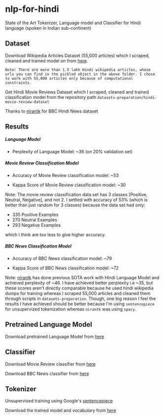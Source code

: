 # nlp-for-hindi
State of the Art Tokenizer, Language model and Classifier for Hindi language (spoken in Indian sub-continent)


## Dataset
Download Wikipedia Articles Dataset (55,000 articles) which I scraped, cleaned and trained model on from [here](https://www.dropbox.com/sh/lz7t6fmkwq8ezke/AABuneKSfZoyCVF0DWTqMW4ja?dl=0).

`Note: There are more than 1.5 lakh Hindi wikipedia articles, whose urls you can find in the pickled object in the above folder. I chose to work with 55,000 articles only because of computational constraints.`

Get Hindi Movie Reviews Dataset which I scraped, cleaned and trained classification model from the repository path `datasets-preparation/hindi-movie-review-dataset`

Thanks to [nirantk](https://github.com/NirantK/hindi2vec/releases/tag/bbc-hindi-v0.1) for BBC Hindi News dataset 


## Results

##### Language Model

* Perplexity of Language Model: ~36 (on 20% validation set)

##### Movie Review Classification Model

* Accuracy of Movie Review classification model: ~53

* Kappa Score of Movie Review classification model: ~30

 
Note: The movie review classification data set has 3 classes
[Positive, Neutral, Negative], and not 2. I settled with
accuracy of 53% (which is better than just random for 3 classes)
because the data set had only:

* 335 Positive Examples
* 270 Neutral Examples
* 293 Negative Examples

which I think are too less to give higher accuracy.
 
##### BBC News Classification Model

* Accuracy of BBC News classification model: ~79

* Kappa Score of BBC News classification model: ~72

Note: [nirantk](https://github.com/NirantK/hindi2vec) has done previous SOTA work with Hindi Language Model and achieved perplexity of ~46. I have achieved better perplexity i.e ~35, but these scores aren't directly comparable because he used hindi wikipedia dumps for training whereas I scraped 55,000 articles and cleaned them through scripts in `datasets-preparation`. Though, one big reason I feel the results I have achieved should be better because
 I'm using `sentencepiece` for unsupervized tokenization whereas `nirantk`
 was using `spacy`.

 
## Pretrained Language Model

Download pretrained Language Model from [here](https://www.dropbox.com/sh/l9lm2rgsk7kupz6/AAAByHPkIvhHDgNDoq3v8yhoa?dl=0)

## Classifier

Download Movie Review classifier from [here](https://drive.google.com/open?id=1namfgTvH72Hgq3kPD8F43tOgLUEmG2zf)

Download BBC News classifier from [here](https://drive.google.com/open?id=1namfgTvH72Hgq3kPD8F43tOgLUEmG2zf)

## Tokenizer

Unsupervised training using Google's [sentencepiece](https://github.com/google/sentencepiece)

Download the trained model and vocabulary from [here](https://drive.google.com/open?id=1TVuqY3Lad_KdY5Aj8ynGYVvoX5qgk2fJ)

